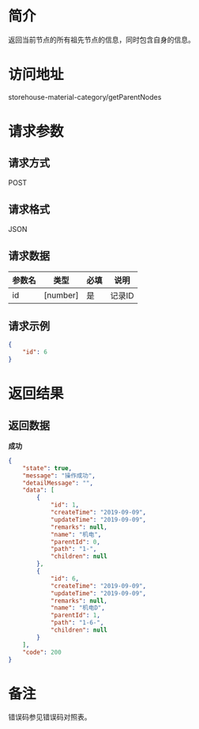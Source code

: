 # 简介
返回当前节点的所有祖先节点的信息，同时包含自身的信息。

# 访问地址
storehouse-material-category/getParentNodes

# 请求参数

## 请求方式
POST

## 请求格式
JSON

## 请求数据
|参数名|类型|必填|说明|
|-|-|-|-|
|id|[number]|是|记录ID|

## 请求示例
```json
{
	"id": 6
}
```

# 返回结果
## 返回数据
**成功**
```json
{
    "state": true,
    "message": "操作成功",
    "detailMessage": "",
    "data": [
        {
            "id": 1,
            "createTime": "2019-09-09",
            "updateTime": "2019-09-09",
            "remarks": null,
            "name": "机电",
            "parentId": 0,
            "path": "1-",
            "children": null
        },
        {
            "id": 6,
            "createTime": "2019-09-09",
            "updateTime": "2019-09-09",
            "remarks": null,
            "name": "机电D",
            "parentId": 1,
            "path": "1-6-",
            "children": null
        }
    ],
    "code": 200
}
```



# 备注
错误码参见错误码对照表。